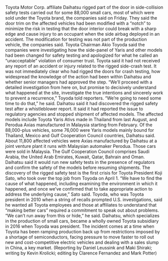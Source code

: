 Toyota Motor Corp. affiliate Daihatsu rigged part of the door in side-collision safety tests carried out for some 88,000 small cars, most of which were sold under the Toyota brand, the companies said on Friday.
They said the door trim on the affected vehicles had been modified with a “notch” to minimize the risk in testing that the door interior could break with a sharp edge and cause injury to an occupant when the side airbag deployed in an accident.
The modification for testing was not part of the production vehicle, the companies said.
Toyota Chairman Akio Toyoda said the companies were investigating how the side-panel of Yaris and other models had been changed for safety testing and apologized for what he called an “unacceptable” violation of consumer trust.
Toyota said it had not received any report of an accident or injury related to the rigged side-crash test.
It was not immediately clear who had rigged the doors for crash testing, how widespread the knowledge of the action had been within Daihatsu and whether senior managers had approved the step.
“We’ll proceed with a detailed investigation from here on, but promise to decisively understand what happened at the site, investigate the true intentions and sincerely work to prevent a recurrence,” Toyoda told reporters.
“We’re going to need some time to do that,” he said.
Daihatsu said it had discovered the rigged safety test after a whistleblower report. It said it had reported the issue to regulatory agencies and stopped shipment of affected models.
The affected models include Toyota Yaris Ativs made in Thailand from last August, and Perodua Axias manufactured in Malaysia starting from February.
Of the 88,000-plus vehicles, some 76,000 were Yaris models mainly bound for Thailand, Mexico and Gulf Cooperation Council countries, Daihatsu said.
About 11,800 affected vehicles were Axias manufactured by Daihatsu at a joint venture plant it runs with Malaysian automaker Perodua. Those cars were sold in Malaysia.
The Gulf Cooperation Council comprises Saudi Arabia, the United Arab Emirates, Kuwait, Qatar, Bahrain and Oman.
Daihatsu said it would run new safety tests in the presence of regulators and confirm the safety of the models before resuming shipments.
The discovery of the rigged safety test is the first crisis for Toyota President Koji Sato, who took over the top job from Toyoda on April 1.
“We have to find the cause of what happened, including examining the environment in which it happened, and once we’ve confirmed that to take appropriate action to address the underlying cause,” Sato said.
Toyoda, who was Toyota president in 2010 when a string of recalls prompted U.S. investigations, said he wanted all Toyota employees and those at affiliates to understand that “making better cars” required a commitment to speak out about problems.
“We can’t run away from this or hide,” he said.
Daihatsu, which specializes in the production of small cars, became a wholly owned Toyota subsidiary in 2016 when Toyoda was president.
The incident comes at a time when Toyota has been ramping production back up from restrictions imposed by a shortage of semiconductors, facing pressure to move faster to roll out new and cost-competitive electric vehicles and dealing with a sales slump in China, a key market.
(Reporting by Daniel Leussink and Maki Shiraki; writing by Kevin Krolicki; editing by Clarence Fernandez and Mark Potter)
